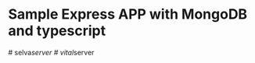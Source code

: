 # Sample Express APP with MongoDB and typescript  
 #   s e l v a _ s e r v e r 
 
 
#   v i t a l _ s e r v e r  
 
